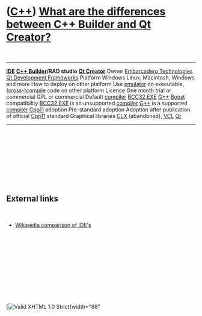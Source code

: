 
 

 

 

 

 

([C++](Cpp.md)) [What are the differences between C++ Builder and Qt Creator?](CppCompareCppBuilderQt.md)
===========================================================================================================

 

  ------------------------------------- ---------------------------------------------------------------------------- ---------------------------------------------------------------------------------
  **[IDE](CppIde.md)**                 **[C++ Builder](CppBuilder.md)/RAD studio**                                 **[Qt Creator](CppQtCreator.md)**
  Owner                                 [Embarcadero Technologies](http://www.embarcadero.com)                       [Qt Development Frameworks](http://qt.nokia.com)
  Platform                              Windows                                                                      Linux, Macintosh, Windows and more
  How to deploy on other platform       Use [emulator](CppEmulator.md) on executable,                               ([cross-](CppCrossCompile.md))[compile](CppCompiler.md) code on other platform
  Licence                               One month trial or commercial                                                GPL or commercial
  Default [compiler](CppCompiler.md)   [BCC32.EXE](CppBcc32Exe.md)                                                 [G++](CppGpp.md)
  [Boost](CppBoost.md) compatibility   [BCC32.EXE](CppBcc32Exe.md) is an unsupported [compiler](CppCompiler.md)   [G++](CppGpp.md) is a supported [compiler](CppCompiler.md)
  [Cpp11](Cpp11.md) adoption           Pre-standard adoption                                                        Adoption after publication of official [Cpp11](Cpp11.md) standard
  Graphical libraries                   [CLX](CppClx.md) (abandoned), [VCL](CppVcl.md)                             [Qt](CppQt.md)
  ------------------------------------- ---------------------------------------------------------------------------- ---------------------------------------------------------------------------------

 

 

 

 

 

External links
--------------

 

-   [Wikipedia comparison of
    IDE's](http://en.wikipedia.org/wiki/Comparison_of_integrated_development_environments)

 

 

 

 

 

 

[![Valid XHTML 1.0
Strict](http://www.w3.org/Icons/valid-xhtml10){width="88"

